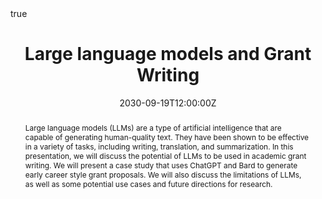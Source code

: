 ---
abstract: Large language models (LLMs) are a type of artificial intelligence that are capable of generating human-quality text. They have been shown to be effective in a variety of tasks, including writing, translation, and summarization. In this presentation, we will discuss the potential of LLMs to be used in academic grant writing. We will present a case study that uses ChatGPT and Bard to generate early career style grant proposals. We will also discuss the limitations of LLMs, as well as some potential use cases and future directions for research.

address:
  city: Boston
  country: United States
  postcode: "02118"
  region: MA
  street: ''
all_day: false
date: "2030-09-19T12:00:00Z"
date_end: "2030-09-19T13:00:00Z"
event: "General Internal Medicine: Research in Progress"
featured: true 
image:
  caption: ''
  focal_point: Right
location: Boston University, School of Medicine
math: true
publishDate: "2023-12-03T00:00:00Z"
tags:
  - LLMs
  - Workshop
  
title: Large language models and Grant Writing
url_code: ""
url_pdf: ""
url_slides: ""
url_video: ""
---